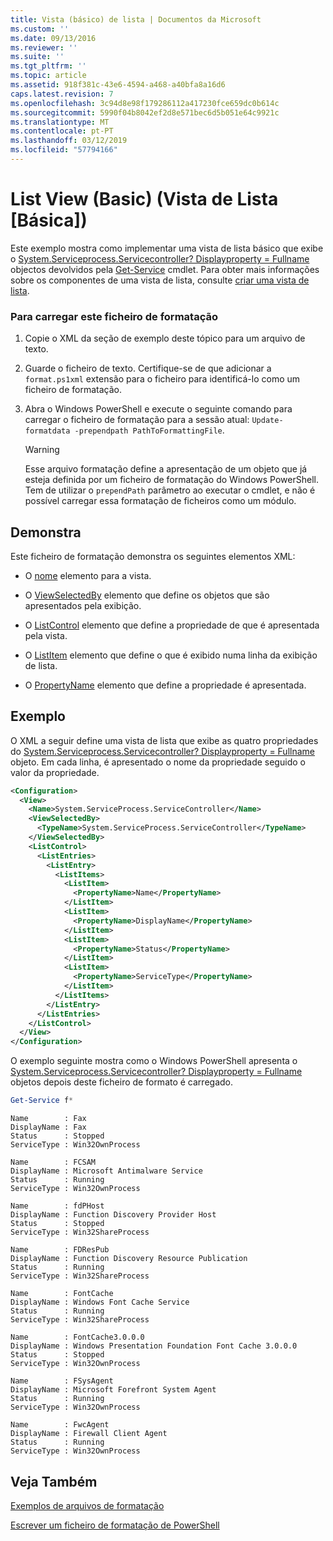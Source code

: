 ```yaml
---
title: Vista (básico) de lista | Documentos da Microsoft
ms.custom: ''
ms.date: 09/13/2016
ms.reviewer: ''
ms.suite: ''
ms.tgt_pltfrm: ''
ms.topic: article
ms.assetid: 918f381c-43e6-4594-a468-a40bfa8a16d6
caps.latest.revision: 7
ms.openlocfilehash: 3c94d8e98f179286112a417230fce659dc0b614c
ms.sourcegitcommit: 5990f04b8042ef2d8e571bec6d5b051e64c9921c
ms.translationtype: MT
ms.contentlocale: pt-PT
ms.lasthandoff: 03/12/2019
ms.locfileid: "57794166"
---
```

# <a name="list-view-basic"></a>List View (Basic) (Vista de Lista [Básica])

Este exemplo mostra como implementar uma vista de lista básico que exibe o [System.Serviceprocess.Servicecontroller? Displayproperty = Fullname](/dotnet/api/System.ServiceProcess.ServiceController) objectos devolvidos pela [Get-Service](/powershell/module/microsoft.powershell.management/get-service) cmdlet. Para obter mais informações sobre os componentes de uma vista de lista, consulte [criar uma vista de lista](./creating-a-list-view.md).

### <a name="to-load-this-formatting-file"></a>Para carregar este ficheiro de formatação

1. Copie o XML da seção de exemplo deste tópico para um arquivo de texto.

2. Guarde o ficheiro de texto. Certifique-se de que adicionar a `format.ps1xml` extensão para o ficheiro para identificá-lo como um ficheiro de formatação.

3. Abra o Windows PowerShell e execute o seguinte comando para carregar o ficheiro de formatação para a sessão atual: `Update-formatdata -prependpath PathToFormattingFile`.

   > [!WARNING]
   > Esse arquivo formatação define a apresentação de um objeto que já esteja definida por um ficheiro de formatação do Windows PowerShell. Tem de utilizar o `prependPath` parâmetro ao executar o cmdlet, e não é possível carregar essa formatação de ficheiros como um módulo.

## <a name="demonstrates"></a>Demonstra

Este ficheiro de formatação demonstra os seguintes elementos XML:

- O [nome](./name-element-for-view-format.md) elemento para a vista.

- O [ViewSelectedBy](./viewselectedby-element-format.md) elemento que define os objetos que são apresentados pela exibição.

- O [ListControl](./listcontrol-element-format.md) elemento que define a propriedade de que é apresentada pela vista.

- O [ListItem](./listitem-element-for-listitems-for-listcontrol-format.md) elemento que define o que é exibido numa linha da exibição de lista.

- O [PropertyName](./propertyname-element-for-listitem-for-listcontrol-format.md) elemento que define a propriedade é apresentada.

## <a name="example"></a>Exemplo

O XML a seguir define uma vista de lista que exibe as quatro propriedades do [System.Serviceprocess.Servicecontroller? Displayproperty = Fullname](/dotnet/api/System.ServiceProcess.ServiceController) objeto. Em cada linha, é apresentado o nome da propriedade seguido o valor da propriedade.

```xml
<Configuration>
  <View>
    <Name>System.ServiceProcess.ServiceController</Name>
    <ViewSelectedBy>
      <TypeName>System.ServiceProcess.ServiceController</TypeName>
    </ViewSelectedBy>
    <ListControl>
      <ListEntries>
        <ListEntry>
          <ListItems>
            <ListItem>
              <PropertyName>Name</PropertyName>
            </ListItem>
            <ListItem>
              <PropertyName>DisplayName</PropertyName>
            </ListItem>
            <ListItem>
              <PropertyName>Status</PropertyName>
            </ListItem>
            <ListItem>
              <PropertyName>ServiceType</PropertyName>
            </ListItem>
          </ListItems>
        </ListEntry>
      </ListEntries>
    </ListControl>
  </View>
</Configuration>
```

O exemplo seguinte mostra como o Windows PowerShell apresenta o [System.Serviceprocess.Servicecontroller? Displayproperty = Fullname](/dotnet/api/System.ServiceProcess.ServiceController) objetos depois deste ficheiro de formato é carregado.

```powershell
Get-Service f*
```

```output
Name        : Fax
DisplayName : Fax
Status      : Stopped
ServiceType : Win32OwnProcess

Name        : FCSAM
DisplayName : Microsoft Antimalware Service
Status      : Running
ServiceType : Win32OwnProcess

Name        : fdPHost
DisplayName : Function Discovery Provider Host
Status      : Stopped
ServiceType : Win32ShareProcess

Name        : FDResPub
DisplayName : Function Discovery Resource Publication
Status      : Running
ServiceType : Win32ShareProcess

Name        : FontCache
DisplayName : Windows Font Cache Service
Status      : Running
ServiceType : Win32ShareProcess

Name        : FontCache3.0.0.0
DisplayName : Windows Presentation Foundation Font Cache 3.0.0.0
Status      : Stopped
ServiceType : Win32OwnProcess

Name        : FSysAgent
DisplayName : Microsoft Forefront System Agent
Status      : Running
ServiceType : Win32OwnProcess

Name        : FwcAgent
DisplayName : Firewall Client Agent
Status      : Running
ServiceType : Win32OwnProcess
```

## <a name="see-also"></a>Veja Também

[Exemplos de arquivos de formatação](./examples-of-formatting-files.md)

[Escrever um ficheiro de formatação de PowerShell](./writing-a-powershell-formatting-file.md)
